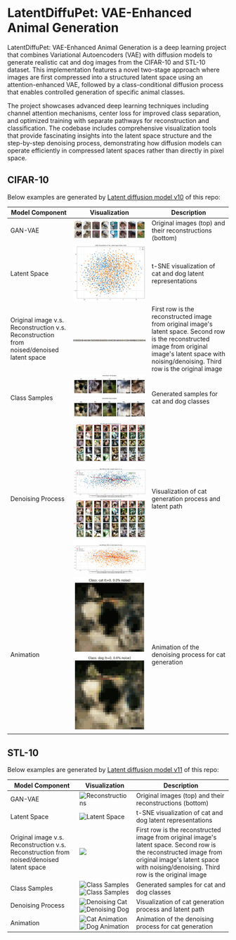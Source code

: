# LatentDiffuPet: VAE-Enhanced Animal Generation

LatentDiffuPet: VAE-Enhanced Animal Generation is a deep learning project that combines Variational Autoencoders (VAE) with diffusion models to generate realistic cat and dog images from the CIFAR-10 and STL-10 dataset. This implementation features a novel two-stage approach where images are first compressed into a structured latent space using an attention-enhanced VAE, followed by a class-conditional diffusion process that enables controlled generation of specific animal classes.

The project showcases advanced deep learning techniques including channel attention mechanisms, center loss for improved class separation, and optimized training with separate pathways for reconstruction and classification. The codebase includes comprehensive visualization tools that provide fascinating insights into the latent space structure and the step-by-step denoising process, demonstrating how diffusion models can operate efficiently in compressed latent spaces rather than directly in pixel space.

## CIFAR-10

Below examples are generated by [Latent diffusion model v10](https://github.com/ynyeh0221/CIFAR10-cat-dog-generative-latent-diffusion/tree/main/v10) of this repo:

 Model Component | Visualization | Description |
|-----------------|---------------|-------------|
| GAN-VAE | ![Reconstructions](https://github.com/ynyeh0221/CIFAR10-cat-dog-generative-latent-diffusion/blob/main/v10/output/reconstruction/vae_reconstruction_epoch_800.png) | Original images (top) and their reconstructions (bottom) |
| Latent Space | ![Latent Space](https://github.com/ynyeh0221/CIFAR10-cat-dog-generative-latent-diffusion/blob/main/v10/output/latent_space/vae_latent_space_epoch_800.png) | t-SNE visualization of cat and dog latent representations |
| Original image v.s. Reconstruction v.s. Reconstruction from noised/denoised latent space | ![](https://github.com/ynyeh0221/CIFAR10-cat-dog-generative-latent-diffusion/blob/main/v10/output/diffusion_latent_space_comparison/latent_comparison_epoch_800.png) | First row is the reconstructed image from original image's latent space. Second row is the reconstructed image from original image's latent space with noising/denoising. Third row is the original image |
| Class Samples | ![Class Samples](https://github.com/ynyeh0221/CIFAR10-cat-dog-generative-latent-diffusion/blob/main/v10/output/diffusion_sample_result/sample_class_cat_epoch_800.png)![Class Samples](https://github.com/ynyeh0221/CIFAR10-cat-dog-generative-latent-diffusion/blob/main/v10/output/diffusion_sample_result/sample_class_dog_epoch_800.png) | Generated samples for cat and dog classes |
| Denoising Process | ![Denoising Cat](https://github.com/ynyeh0221/CIFAR10-cat-dog-generative-latent-diffusion/blob/main/v10/output/diffusion_path/denoising_path_cat_epoch_800.png)![Denoising Dog](https://github.com/ynyeh0221/CIFAR10-cat-dog-generative-latent-diffusion/blob/main/v10/output/diffusion_path/denoising_path_dog_epoch_800.png) | Visualization of cat generation process and latent path |
| Animation | ![Cat Animation](https://github.com/ynyeh0221/CIFAR10-cat-dog-generative-latent-diffusion/blob/main/v10/output/diffusion_animination/diffusion_animation_cat_epoch_800.gif)![Dog Animation](https://github.com/ynyeh0221/CIFAR10-cat-dog-generative-latent-diffusion/blob/main/v10/output/diffusion_animination/diffusion_animation_dog_epoch_800.gif) | Animation of the denoising process for cat generation |

## STL-10

Below examples are generated by [Latent diffusion model v11](https://github.com/ynyeh0221/CIFAR10-cat-dog-generative-latent-diffusion/tree/main/v11) of this repo:

 Model Component | Visualization | Description |
|-----------------|---------------|-------------|
| GAN-VAE | ![Reconstructions](https://github.com/ynyeh0221/CIFAR10-cat-dog-generative-latent-diffusion/blob/main/v11/output/reconstruction/vae_reconstruction_epoch_3000.png) | Original images (top) and their reconstructions (bottom) |
| Latent Space | ![Latent Space](https://github.com/ynyeh0221/CIFAR10-cat-dog-generative-latent-diffusion/blob/main/v11/output/latent_space/vae_latent_space_epoch_3000.png) | t-SNE visualization of cat and dog latent representations |
| Original image v.s. Reconstruction v.s. Reconstruction from noised/denoised latent space | ![](https://github.com/ynyeh0221/CIFAR10-cat-dog-generative-latent-diffusion/blob/main/v11/output/diffusion_latent_space_comparison/latent_comparison_epoch_2750.png) | First row is the reconstructed image from original image's latent space. Second row is the reconstructed image from original image's latent space with noising/denoising. Third row is the original image |
| Class Samples | ![Class Samples](https://github.com/ynyeh0221/CIFAR10-cat-dog-generative-latent-diffusion/blob/main/v11/output/diffusion_sample_result/sample_class_cat_epoch_2750.png)![Class Samples](https://github.com/ynyeh0221/CIFAR10-cat-dog-generative-latent-diffusion/blob/main/v11/output/diffusion_sample_result/sample_class_dog_epoch_2750.png) | Generated samples for cat and dog classes |
| Denoising Process | ![Denoising Cat](https://github.com/ynyeh0221/CIFAR10-cat-dog-generative-latent-diffusion/blob/main/v11/output/diffusion_path/denoising_path_cat_epoch_2750.png)![Denoising Dog](https://github.com/ynyeh0221/CIFAR10-cat-dog-generative-latent-diffusion/blob/main/v11/output/diffusion_path/denoising_path_dog_epoch_2750.png) | Visualization of cat generation process and latent path |
| Animation | ![Cat Animation](https://github.com/ynyeh0221/CIFAR10-cat-dog-generative-latent-diffusion/blob/main/v11/output/diffusion_animination/diffusion_animation_cat_epoch_2750.gif)![Dog Animation](https://github.com/ynyeh0221/CIFAR10-cat-dog-generative-latent-diffusion/blob/main/v11/output/diffusion_animination/diffusion_animation_dog_epoch_2750.gif) | Animation of the denoising process for cat generation |
